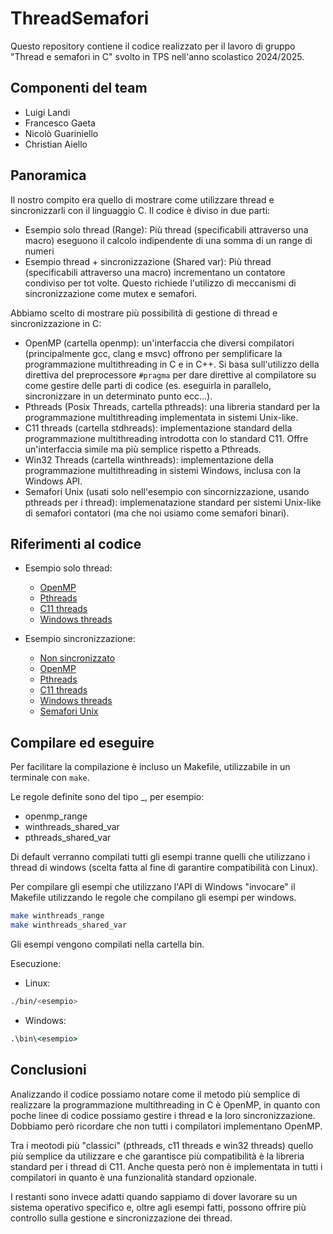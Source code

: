 # ThreadSemafori

Questo repository contiene il codice realizzato per il lavoro di gruppo "Thread e semafori in C" svolto in TPS nell'anno scolastico 2024/2025.

## Componenti del team

- Luigi Landi
- Francesco Gaeta
- Nicolò Guariniello
- Christian Aiello

## Panoramica

Il nostro compito era quello di mostrare come utilizzare thread e sincronizzarli con il linguaggio C.
Il codice è diviso in due parti:

-  Esempio solo thread (Range): Più thread (specificabili attraverso una macro) eseguono il calcolo indipendente di una somma di un range di numeri
-  Esempio thread + sincronizzazione (Shared var): Più thread (specificabili attraverso una macro) incrementano un contatore condiviso per tot volte. Questo richiede l'utilizzo di meccanismi di sincronizzazione come mutex e semafori.

Abbiamo scelto di mostrare più possibilità di gestione di thread e sincronizzazione in C:

- OpenMP (cartella openmp): un'interfaccia che diversi compilatori (principalmente gcc, clang e msvc) offrono per semplificare la programmazione multithreading in C e in C++. Si basa sull'utilizzo della direttiva del preprocessore ```#pragma``` per dare direttive al compilatore su come gestire delle parti di codice (es. eseguirla in parallelo, sincronizzare in un determinato punto ecc...). 
- Pthreads (Posix Threads, cartella pthreads): una libreria standard per la programmazione multithreading implementata in sistemi Unix-like.
- C11 threads (cartella stdhreads): implementazione standard della programmazione multithreading introdotta con lo standard C11. Offre un'interfaccia simile ma più semplice rispetto a Pthreads.
- Win32 Threads (cartella winthreads): implementazione della programmazione multithreading in sistemi Windows, inclusa con la Windows API.
- Semafori Unix (usati solo nell'esempio con sincornizzazione, usando pthreads per i thread): implemenatazione standard per sistemi Unix-like di semafori contatori (ma che noi usiamo come semafori binari).

## Riferimenti al codice

- Esempio solo thread:
  - [OpenMP](openmp/openmp_range.c)
  - [Pthreads](pthreads/pthreads_range.c)
  - [C11 threads](stdthreads/stdthreads_range.c)
  - [Windows threads](winthreads/winthreads_range.c)

- Esempio sincronizzazione:
  - [Non sincronizzato](openmp/openmp_shared_var_nosync.c)
  - [OpenMP](openmp/openmp_shared_var.c)
  - [Pthreads](pthreads/pthreads_shared_var.c)
  - [C11 threads](stdthreads/stdthreads_shared_var.c)
  - [Windows threads](winthreads/winthreads_shared_var.c)
  - [Semafori Unix](semaphore/semaphore_shared_var.c)

## Compilare ed eseguire

Per facilitare la compilazione è incluso un Makefile, utilizzabile in un terminale con ```make```.

Le regole definite sono del tipo <metodo>_<esempio>, per esempio:
- openmp_range
- winthreads_shared_var
- pthreads_shared_var

Di default verranno compilati tutti gli esempi tranne quelli che utilizzano i thread di windows (scelta fatta al fine di garantire compatibilità con Linux).

Per compilare gli esempi che utilizzano l'API di Windows "invocare" il Makefile utilizzando le regole che compilano gli esempi per windows.
```bash
make winthreads_range
make winthreads_shared_var
```

Gli esempi vengono compilati nella cartella bin.

Esecuzione:

- Linux:
```bash
./bin/<esempio>
```

- Windows:
```cmd
.\bin\<esempio>
```

## Conclusioni

Analizzando il codice possiamo notare come il metodo più semplice di realizzare la programmazione multithreading in C è OpenMP, in quanto con poche linee di codice possiamo gestire i thread e la loro sincronizzazione. Dobbiamo però ricordare che non tutti i compilatori implementano OpenMP.

Tra i meotodi più "classici" (pthreads, c11 threads e win32 threads) quello più semplice da utilizzare e che garantisce più compatibilità è la libreria standard per i thread di C11. Anche questa però non è implementata in tutti i compilatori in quanto è una funzionalità standard opzionale.

I restanti sono invece adatti quando sappiamo di dover lavorare su un sistema operativo specifico e, oltre agli esempi fatti, possono offrire più controllo sulla gestione e sincronizzazione dei thread.

